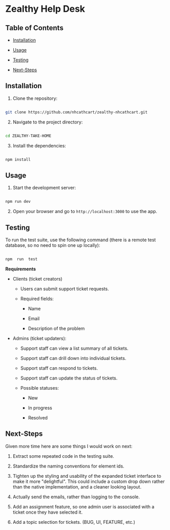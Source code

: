 # Zealthy Help Desk

## Table of Contents

- [Installation](#installation)

- [Usage](#usage)

- [Testing](#testing)

- [Next-Steps](#next-steps)

## Installation

1. Clone the repository:

```bash

git clone https://github.com/nhcathcart/zealthy-nhcathcart.git

```

2. Navigate to the project directory:

```bash

cd ZEALTHY-TAKE-HOME

```

3. Install the dependencies:

```bash

npm install

```

## Usage

1. Start the development server:

```bash

npm run dev

```

2. Open your browser and go to `http://localhost:3000` to use the app.

## Testing

To run the test suite, use the following command (there is a remote test database, so no need to spin one up locally):

```bash

npm  run  test

```

**Requirements**

- Clients (ticket creators)

  - Users can submit support ticket requests.

  - Required fields:

    - Name

    - Email

    - Description of the problem

- Admins (ticket updaters):

  - Support staff can view a list summary of all tickets.

  - Support staff can drill down into individual tickets.

  - Support staff can respond to tickets.

  - Support staff can update the status of tickets.

  - Possible statuses:

    - New

    - In progress

    - Resolved

## Next-Steps

Given more time here are some things I would work on next:

1. Extract some repeated code in the testing suite.

2. Standardize the naming conventions for element ids.

3. Tighten up the styling and usability of the expanded ticket interface to make it more "delightful". This could include a custom drop down rather than the native implementation, and a cleaner looking layout.

4. Actually send the emails, rather than logging to the console.

5. Add an assignment feature, so one admin user is associated with a ticket once they have selected it.

6. Add a topic selection for tickets. (BUG, UI, FEATURE, etc.)
